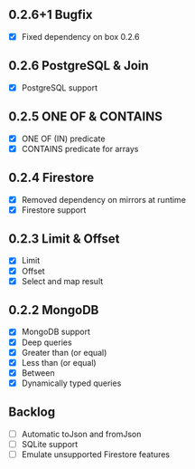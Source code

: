 0.2.6+1 Bugfix
-----------------------
* [x] Fixed dependency on box 0.2.6


0.2.6 PostgreSQL & Join
-----------------------
* [x] PostgreSQL support

0.2.5 ONE OF & CONTAINS
-----------------------
* [x] ONE OF (IN) predicate
* [x] CONTAINS predicate for arrays

0.2.4 Firestore
---------------
* [x] Removed dependency on mirrors at runtime
* [x] Firestore support

0.2.3 Limit & Offset
--------------------
* [x] Limit
* [x] Offset
* [x] Select and map result

0.2.2 MongoDB
-------------
* [x] MongoDB support
* [x] Deep queries
* [x] Greater than (or equal)
* [x] Less than (or equal)
* [x] Between
* [x] Dynamically typed queries

Backlog
-------
* [ ] Automatic toJson and fromJson
* [ ] SQLite support
* [ ] Emulate unsupported Firestore features
